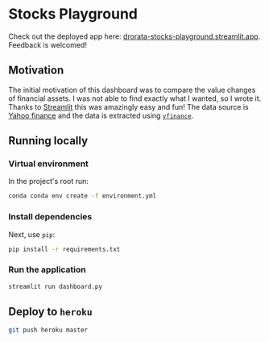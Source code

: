 # Stocks Playground

Check out the deployed app here: [drorata-stocks-playground.streamlit.app](https://drorata-stocks-playground.streamlit.app/). Feedback is welcomed!

## Motivation

The initial motivation of this dashboard was to compare the value changes of financial assets.
I was not able to find exactly what I wanted, so I wrote it.
Thanks to [Streamlit](https://www.streamlit.io/) this was amazingly easy and fun!
The data source is [Yahoo finance](https://finance.yahoo.com/) and the data is extracted using [`yfinance`](https://github.com/ranaroussi/yfinance).

## Running locally

### Virtual environment

In the project's root run:

```bash
conda conda env create -f environment.yml
```

### Install dependencies

Next, use `pip`:

```bash
pip install -r requirements.txt
```

### Run the application

```bash
streamlit run dashboard.py
```

## Deploy to `heroku`

```bash
git push heroku master
```
